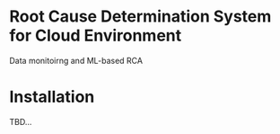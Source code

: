 # Root Cause Determination System for Cloud Environment
Data monitoirng and ML-based RCA
# Installation
TBD...
